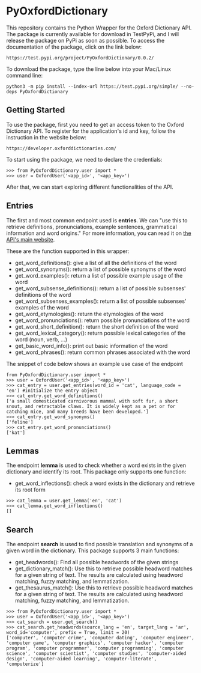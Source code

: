 # PyOxfordDictionary

This repository contains the Python Wrapper for the Oxford Dictionary API. The package is currently available for download in TestPyPi, and I will release the package on PyPi as soon as possible. To access the documentation of the package, click on the link below:

```
https://test.pypi.org/project/PyOxfordDictionary/0.0.2/
```

To download the package, type the line below into your Mac/Linux command line:

```
python3 -m pip install --index-url https://test.pypi.org/simple/ --no-deps PyOxfordDictionary
```

## Getting Started
To use the package, first you need to get an access token to the Oxford Dictionary API. To register for the application's id and key, follow the instruction in the website below:

```
https://developer.oxforddictionaries.com/
```

To start using the package, we need to declare the credentials:
```
>>> from PyOxfordDictionary.user import *
>>> user = OxfordUser('<app_id>', '<app_key>')
```

After that, we can start exploring different functionalities of the API.

## Entries
The first and most common endpoint used is **entries**. We can "use this to retrieve definitions, pronunciations, example sentences, grammatical information and word origins." For more information, you can read it on [the API's main website](https://developer.oxforddictionaries.com/documentation#!/Entries/get_entries_source_lang_word_id).

These are the function supported in this wrapper:
- get_word_definitions(): give a list of all the definitions of the word
- get_word_synonyms(): return a list of possible synonyms of the word
- get_word_examples(): return a list of possible example usage of the word
- get_word_subsense_definitions(): return a list of possible subsenses' definitions of the word
- get_word_subsenses_examples(): return a list of possible subsenses' examples of the word
- get_word_etymologies(): return the etymologies of the word
- get_word_pronunciations(): return possible pronunciations of the word
- get_word_short_definition(): return the short definition of the word
- get_word_lexical_category(): return possible lexical categories of the word (noun, verb, ...)
- get_basic_word_info(): print out basic information of the word
- get_word_phrases(): return common phrases associated with the word

The snippet of code below shows an example use case of the endpoint

```
from PyOxfordDictionary.user import *
>>> user = OxfordUser('<app_id>', '<app_key>')
>>> cat_entry = user.get_entries(word_id = 'cat', language_code = 'en') #initialize the entry object
>>> cat_entry.get_word_definitions()
['a small domesticated carnivorous mammal with soft fur, a short snout, and retractable claws. It is widely kept as a pet or for catching mice, and many breeds have been developed.']
>>> cat_entry.get_word_synonyms()
['feline']
>>> cat_entry.get_word_pronunciations()
['kat']
```

## Lemmas
The endpoint **lemma** is used to check whether a word exists in the given dictionary and identify its root. This package only supports one function:
- get_word_inflections(): check a word exists in the dictionary and retrieve its root form

```
>>> cat_lemma = user.get_lemma('en', 'cat')
>>> cat_lemma.get_word_inflections()
[]
```

## Search
The endpoint **search** is used to find possible translation and synonyms of a given word in the dictionary. This package supports 3 main functions:
- get_headwords(): Find all possible headwords of the given strings
- get_dictionary_match(): Use this to retrieve possible headword matches for a given string of text. The results are calculated using headword matching, fuzzy matching, and lemmatization.
- get_thesaurus_match(): Use this to retrieve possible headword matches for a given string of text. The results are calculated using headword matching, fuzzy matching, and lemmatization.

```
>>> from PyOxfordDictionary.user import *
>>> user = OxfordUser('<app_id>', '<app_key>')
>>> cat_search = user.get_search()
>>> cat_search.get_headwords(source_lang = 'en', target_lang = 'ar', word_id='computer', prefix = True, limit = 20)
['computer', 'computer crime', 'computer dating', 'computer engineer', 'computer game', 'computer graphics', 'computer hacker', 'computer program', 'computer programmer', 'computer programming', 'computer science', 'computer scientist', 'computer studies', 'computer-aided design', 'computer-aided learning', 'computer-literate', 'computerize']
```








